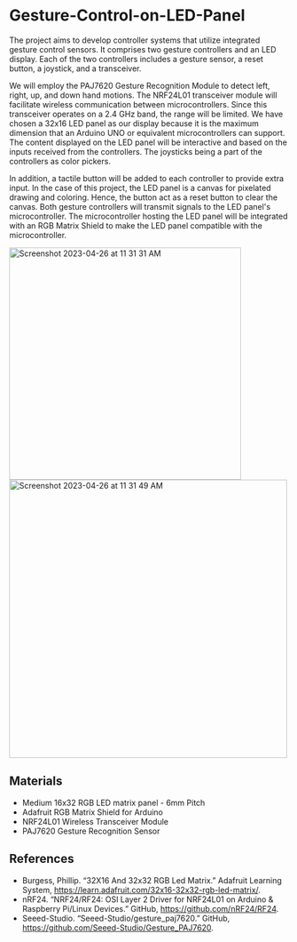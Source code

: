 # Gesture-Control-on-LED-Panel
The project aims to develop controller systems that utilize integrated gesture control sensors. It comprises two gesture controllers and an LED display. Each of the two controllers includes a gesture sensor, a reset button, a joystick, and a transceiver.

We will employ the PAJ7620 Gesture Recognition Module to detect left, right, up, and down hand motions. The NRF24L01 transceiver module will facilitate wireless communication between microcontrollers. Since this transceiver operates on a 2.4 GHz band, the range will be limited. We have chosen a 32x16 LED panel as our display because it is the maximum dimension that an Arduino UNO or equivalent microcontrollers can support. The content displayed on the LED panel will be interactive and based on the inputs received from the controllers. The joysticks being a part of the controllers as color pickers.

In addition, a tactile button will be added to each controller to provide extra input. In the case of this project, the LED panel is a canvas for pixelated drawing and coloring. Hence, the button act as a reset button to clear the canvas. Both gesture controllers will transmit signals to the LED panel's microcontroller. The microcontroller hosting the LED panel will be integrated with an RGB Matrix Shield to make the LED panel compatible with the microcontroller.

<img width="418" alt="Screenshot 2023-04-26 at 11 31 31 AM" src="https://user-images.githubusercontent.com/107158272/234642294-4791e84a-d040-450a-bdb5-917031d26630.png">

<img width="501" alt="Screenshot 2023-04-26 at 11 31 49 AM" src="https://user-images.githubusercontent.com/107158272/234642432-c176e709-cf3e-427d-b389-072727ca9bb8.png">

## Materials
- Medium 16x32 RGB LED matrix panel - 6mm Pitch
- Adafruit RGB Matrix Shield for Arduino
- NRF24L01 Wireless Transceiver Module
- PAJ7620 Gesture Recognition Sensor

## References
- Burgess, Phillip. “32X16 And 32x32 RGB Led Matrix.” Adafruit Learning System, https://learn.adafruit.com/32x16-32x32-rgb-led-matrix/.
- nRF24. “NRF24/RF24: OSI Layer 2 Driver for NRF24L01 on Arduino &amp; Raspberry Pi/Linux Devices.” GitHub, https://github.com/nRF24/RF24.
- Seeed-Studio. “Seeed-Studio/gesture_paj7620.” GitHub, https://github.com/Seeed-Studio/Gesture_PAJ7620.
